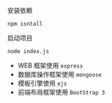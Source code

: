 安装依赖

```
npm isntall
```

启动项目

```
node index.js
```

- WEB 框架使用 `express`
- 数据库操作框架使用 `mongoose`
- 模板引擎使用 `ejs`
- 前端布局框架使用 `BootStrap 3`
